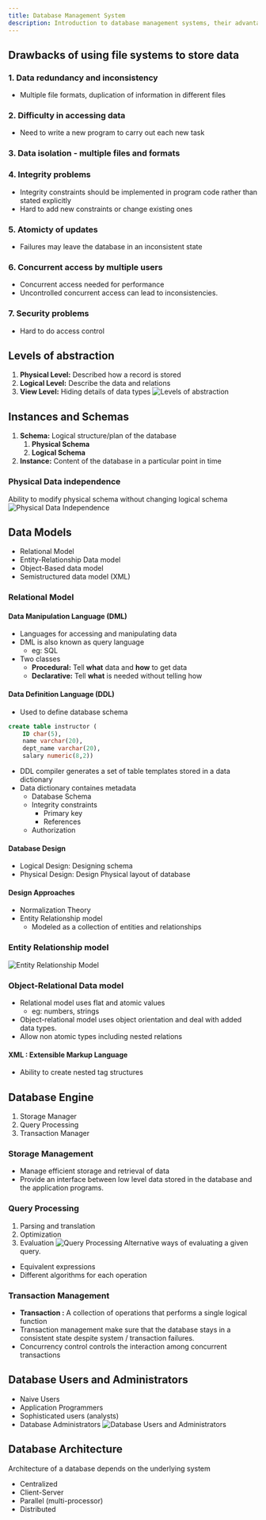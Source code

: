 ```yaml
---
title: Database Management System
description: Introduction to database management systems, their advantages over file systems, and core concepts including data models, abstraction levels, and database architecture.
---
```


## Drawbacks of using file systems to store data
### 1. Data redundancy and inconsistency
- Multiple file formats, duplication of information in different files
### 2. Difficulty in accessing data
- Need to write a new program to carry out each new task
### 3. Data isolation - multiple files and formats
### 4. Integrity problems
- Integrity constraints should be implemented in program code rather than stated explicitly
- Hard to add new constraints or change existing ones
### 5. Atomicty of updates
- Failures may leave the database in an inconsistent state
### 6. Concurrent access by multiple users
- Concurrent access needed for performance
- Uncontrolled concurrent access can lead to inconsistencies.
### 7. Security problems
- Hard to do access control
## Levels of abstraction
1. **Physical Level:** Described how a record is stored
2. **Logical Level:** Describe the data and relations
3. **View Level:** Hiding details of data types
![Levels of abstraction](./images/Pasted%20image%2020250812144925.png)
## Instances and Schemas
1. **Schema:** Logical structure/plan of the database
	1. **Physical Schema**
	2. **Logical Schema**
2. **Instance:** Content of the database in a particular point in time

### Physical Data independence
Ability to modify physical schema without changing logical schema
![Physical Data Independence](./images/Pasted%20image%2020250812145218.png)
## Data Models
- Relational Model
- Entity-Relationship Data model
- Object-Based data model
- Semistructured data model (XML)
### Relational Model
#### Data Manipulation Language (DML)
- Languages for accessing and manipulating data
- DML is also known as query language
	- eg: SQL
- Two classes
	- **Procedural:** Tell **what** data and **how** to get data
	- **Declarative:** Tell **what** is needed without telling how
#### Data Definition Language (DDL)
- Used to define database schema
```sql
create table instructor (
	ID char(5),
	name varchar(20),
	dept_name varchar(20),
	salary numeric(8,2))
```
- DDL compiler generates a set of table templates stored in a data dictionary
- Data dictionary containes metadata
	- Database Schema
	- Integrity constraints
		- Primary key
		- References
	- Authorization
#### Database Design
- Logical Design: Designing schema
- Physical Design: Design Physical layout of database
#### Design Approaches
- Normalization Theory
- Entity Relationship model
	- Modeled as a collection of entities and relationships
### Entity Relationship model
![Entity Relationship Model](./images/Pasted%20image%2020250812150517.png)
### Object-Relational Data model
- Relational model uses flat and atomic values
	- eg: numbers, strings
- Object-relational model uses object orientation and deal with added data types.
- Allow non atomic types including nested relations
#### XML : Extensible Markup Language
- Ability to create nested tag structures
## Database Engine
1. Storage Manager
2. Query Processing
3. Transaction Manager
### Storage Management
- Manage efficient storage and retrieval of data
- Provide an interface between low level data stored in the database and the application programs.
### Query Processing
1. Parsing and translation
2. Optimization
3. Evaluation
![Query Processing](./images/Pasted%20image%2020250812151110.png)
Alternative ways of evaluating a given query.
- Equivalent expressions
- Different algorithms for each operation
### Transaction Management
- **Transaction :** A collection of operations that performs a single logical function
- Transaction management make sure that the database stays in a consistent state despite system / transaction failures.
- Concurrency control controls the interaction among concurrent transactions
## Database Users and Administrators
- Naive Users
- Application Programmers
- Sophisticated users (analysts)
- Database Administrators
![Database Users and Administrators](./images/Pasted%20image%2020250814183359.png)
## Database Architecture
Architecture of a database depends on the underlying system
- Centralized
- Client-Server
- Parallel (multi-processor)
- Distributed

